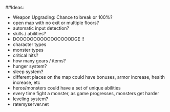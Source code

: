 ##Ideas:

* Weapon Upgrading: Chance to break or 100%?
* open map with no exit or multiple floors?
* automatic input detection?
* skills / abilities?
* DOOOOOOOOOOOOOOOODGE !!
* character types
* monster types
* critical hits?
* how many gears / items?
* hunger system?
* sleep system?
* different places on the map could have bonuses, armor increase, health increase, etc
* heros/monsters could have a set of unique abilities
* every time fight a monster, as game progresses, monsters get harder
* leveling system?
* ratemyserver.net
